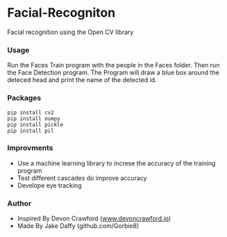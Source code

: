 # Facial-Recogniton
Facial recognition using the Open CV library

### Usage
Run the Faces Train program with the people in the Faces folder. Then run the Face Detection program. The Program will draw a blue box around the deteced head and print the name of the detected id.

### Packages 
```
pip install cv2
pip install numpy
pip install pickle
pip install pil
```
### Improvments
- Use a machine learning library to increse the accuracy of the training program
- Test different cascades do improve accuracy
- Develope eye tracking 

### Author
- Inspired By Devon Crawford (www.devoncrawford.io)
- Made By Jake Daffy (github.com/Gorbie8)
